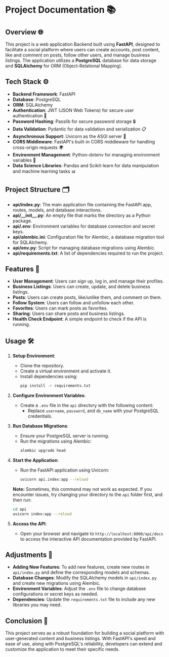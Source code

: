 # Project Documentation 📚

## Overview 🌐

This project is a web application Backend built using **FastAPI**, designed to facilitate a social platform where users can create accounts, post content, like and comment on posts, follow other users, and manage business listings. The application utilizes a **PostgreSQL** database for data storage and **SQLAlchemy** for ORM (Object-Relational Mapping).

## Tech Stack ⚙️
- **Backend Framework**: FastAPI
- **Database**: PostgreSQL
- **ORM**: SQLAlchemy
- **Authentication**: JWT (JSON Web Tokens) for secure user authentication 🔑
- **Password Hashing**: Passlib for secure password storage 🔒
- **Data Validation**: Pydantic for data validation and serialization 📋
- **Asynchronous Support**: Uvicorn as the ASGI server 🚀
- **CORS Middleware**: FastAPI's built-in CORS middleware for handling cross-origin requests 🌍
- **Environment Management**: Python-dotenv for managing environment variables 🌱
- **Data Science Libraries**: Pandas and Scikit-learn for data manipulation and machine learning tasks 📊

## Project Structure 🗂️
- **api/index.py**: The main application file containing the FastAPI app, routes, models, and database interactions.
- **api/\_\_init\_\_.py**: An empty file that marks the directory as a Python package.
- **api/.env**: Environment variables for database connection and secret keys.
- **api/alembic.ini**: Configuration file for Alembic, a database migration tool for SQLAlchemy.
- **api/env.py**: Script for managing database migrations using Alembic.
- **api/requirements.txt**: A list of dependencies required to run the project.

## Features 🌟
- **User Management**: Users can sign up, log in, and manage their profiles.
- **Business Listings**: Users can create, update, and delete business listings.
- **Posts**: Users can create posts, like/unlike them, and comment on them.
- **Follow System**: Users can follow and unfollow each other.
- **Favorites**: Users can mark posts as favorites.
- **Sharing**: Users can share posts and business listings.
- **Health Check Endpoint**: A simple endpoint to check if the API is running.

## Usage 🛠️
1. **Setup Environment**:
   - Clone the repository.
   - Create a virtual environment and activate it.
   - Install dependencies using:
     ```bash
     pip install -r requirements.txt
     ```
2. **Configure Environment Variables**:
   - Create a `.env` file in the `api` directory with the following content:
     - Replace `username`, `password`, and `db_name` with your PostgreSQL credentials.
3. **Run Database Migrations**:
   - Ensure your PostgreSQL server is running.
   - Run the migrations using Alembic:
     ```bash
     alembic upgrade head
     ```
4. **Start the Application**:
   - Run the FastAPI application using Uvicorn:
     ```bash
     uvicorn api.index:app --reload
     ```
    **Note:** Sometimes, this command may not work as expected. If you encounter issues, try changing your directory to the `api` folder first, and then run:

    ```bash
    cd api
    uvicorn index:app --reload
    ```

5. **Access the API**:
   - Open your browser and navigate to `http://localhost:8000/api/docs` to access the interactive API documentation provided by FastAPI.

## Adjustments 🔧
- **Adding New Features**: To add new features, create new routes in `api/index.py` and define the corresponding models and schemas.
- **Database Changes**: Modify the SQLAlchemy models in `api/index.py` and create new migrations using Alembic.
- **Environment Variables**: Adjust the `.env` file to change database configurations or secret keys as needed.
- **Dependencies**: Update the `requirements.txt` file to include any new libraries you may need.

## Conclusion 🏁
This project serves as a robust foundation for building a social platform with user-generated content and business listings. With FastAPI's speed and ease of use, along with PostgreSQL's reliability, developers can extend and customize the application to meet their specific needs.

